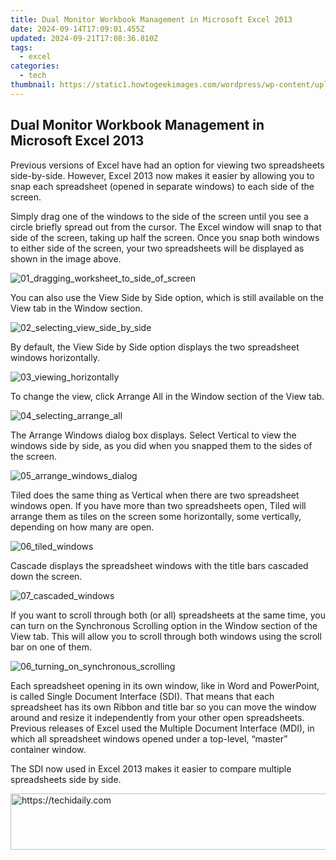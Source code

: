 ```yaml
---
title: Dual Monitor Workbook Management in Microsoft Excel 2013
date: 2024-09-14T17:09:01.455Z
updated: 2024-09-21T17:08:36.810Z
tags:
  - excel
categories:
  - tech
thumbnail: https://static1.howtogeekimages.com/wordpress/wp-content/uploads/2013/04/00_lead_image_two_spreadsheets_side_by_side.png
---
```


## Dual Monitor Workbook Management in Microsoft Excel 2013

Previous versions of Excel have had an option for viewing two spreadsheets side-by-side. However, Excel 2013 now makes it easier by allowing you to snap each spreadsheet (opened in separate windows) to each side of the screen.

 Simply drag one of the windows to the side of the screen until you see a circle briefly spread out from the cursor. The Excel window will snap to that side of the screen, taking up half the screen. Once you snap both windows to either side of the screen, your two spreadsheets will be displayed as shown in the image above.

![01_dragging_worksheet_to_side_of_screen](https://static1.howtogeekimages.com/wordpress/wp-content/uploads/2013/04/01_dragging_worksheet_to_side_of_screen.png) 

 You can also use the View Side by Side option, which is still available on the View tab in the Window section.

![02_selecting_view_side_by_side](https://static1.howtogeekimages.com/wordpress/wp-content/uploads/2013/04/02_selecting_view_side_by_side.png) 

 By default, the View Side by Side option displays the two spreadsheet windows horizontally.

![03_viewing_horizontally](https://static1.howtogeekimages.com/wordpress/wp-content/uploads/2013/04/03_viewing_horizontally.png) 

 To change the view, click Arrange All in the Window section of the View tab.

![04_selecting_arrange_all](https://static1.howtogeekimages.com/wordpress/wp-content/uploads/2013/04/04_selecting_arrange_all.png) 

 The Arrange Windows dialog box displays. Select Vertical to view the windows side by side, as you did when you snapped them to the sides of the screen.

![05_arrange_windows_dialog](https://static1.howtogeekimages.com/wordpress/wp-content/uploads/2013/04/05_arrange_windows_dialog.png) 

 Tiled does the same thing as Vertical when there are two spreadsheet windows open. If you have more than two spreadsheets open, Tiled will arrange them as tiles on the screen some horizontally, some vertically, depending on how many are open.

![06_tiled_windows](https://static1.howtogeekimages.com/wordpress/wp-content/uploads/2013/04/06_tiled_windows.png) 

 Cascade displays the spreadsheet windows with the title bars cascaded down the screen.

![07_cascaded_windows](https://static1.howtogeekimages.com/wordpress/wp-content/uploads/2013/04/07_cascaded_windows.png) 

 If you want to scroll through both (or all) spreadsheets at the same time, you can turn on the Synchronous Scrolling option in the Window section of the View tab. This will allow you to scroll through both windows using the scroll bar on one of them.

![06_turning_on_synchronous_scrolling](https://static1.howtogeekimages.com/wordpress/wp-content/uploads/2013/04/06_turning_on_synchronous_scrolling.png) 

 Each spreadsheet opening in its own window, like in Word and PowerPoint, is called Single Document Interface (SDI). That means that each spreadsheet has its own Ribbon and title bar so you can move the window around and resize it independently from your other open spreadsheets. Previous releases of Excel used the Multiple Document Interface (MDI), in which all spreadsheet windows opened under a top-level, “master” container window.

 The SDI now used in Excel 2013 makes it easier to compare multiple spreadsheets side by side.

<ins class="adsbygoogle"
     style="display:block"
     data-ad-format="autorelaxed"
     data-ad-client="ca-pub-7571918770474297"
     data-ad-slot="1223367746"></ins>

<ins class="adsbygoogle"
     style="display:block"
     data-ad-client="ca-pub-7571918770474297"
     data-ad-slot="8358498916"
     data-ad-format="auto"
     data-full-width-responsive="true"></ins>



<!-- affiliate ads begin -->
<a href="https://imp.i357552.net/c/5597632/994842/11832" target="_top" id="994842">
  <img src="//a.impactradius-go.com/display-ad/11832-994842" border="0" alt="https://techidaily.com" width="728" height="90"/>
</a>
<img height="0" width="0" src="https://imp.i357552.net/i/5597632/994842/11832" style="position:absolute;visibility:hidden;" border="0" />
<!-- affiliate ads end -->

